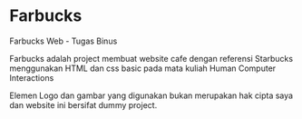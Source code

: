 # Farbucks
Farbucks Web - Tugas Binus

Farbucks adalah project membuat website cafe dengan referensi Starbucks menggunakan HTML dan css basic pada mata kuliah Human Computer Interactions

Elemen Logo dan gambar yang digunakan bukan merupakan hak cipta saya dan website ini bersifat dummy project.
